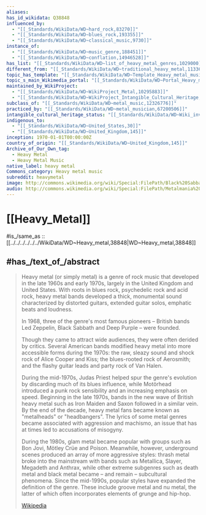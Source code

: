 ```yaml
---
aliases:
has_id_wikidata: Q38848
influenced_by:
  - "[[_Standards/WikiData/WD~hard_rock,83270]]"
  - "[[_Standards/WikiData/WD~blues_rock,193355]]"
  - "[[_Standards/WikiData/WD~classical_music,9730]]"
instance_of:
  - "[[_Standards/WikiData/WD~music_genre,188451]]"
  - "[[_Standards/WikiData/WD~conflation,14946528]]"
has_list: "[[_Standards/WikiData/WD~list_of_heavy_metal_genres,1029000]]"
different_from: "[[_Standards/WikiData/WD~traditional_heavy_metal,1133657]]"
topic_has_template: "[[_Standards/WikiData/WD~Template_Heavy_metal_music,6963860]]"
topic_s_main_Wikimedia_portal: "[[_Standards/WikiData/WD~Portal_Heavy_metal,8143675]]"
maintained_by_WikiProject:
  - "[[_Standards/WikiData/WD~WikiProject_Metal,10295883]]"
  - "[[_Standards/WikiData/WD~WikiProject_Intangible_Cultural_Heritage,112898263]]"
subclass_of: "[[_Standards/WikiData/WD~metal_music,12326776]]"
practiced_by: "[[_Standards/WikiData/WD~metal_musician,67200506]]"
intangible_cultural_heritage_status: "[[_Standards/WikiData/WD~Wiki_inventory_for_living_heritage,113130354]]"
indigenous_to:
  - "[[_Standards/WikiData/WD~United_States,30]]"
  - "[[_Standards/WikiData/WD~United_Kingdom,145]]"
inception: 1970-01-01T00:00:00Z
country_of_origin: "[[_Standards/WikiData/WD~United_Kingdom,145]]"
Archive_of_Our_Own_tag:
  - Heavy Metal
  - Heavy Metal Music
native_label: heavy metal
Commons_category: Heavy metal music
subreddit: heavymetal
image: http://commons.wikimedia.org/wiki/Special:FilePath/Black%20Sabbath%201977.jpg
audio: http://commons.wikimedia.org/wiki/Special:FilePath/Metalmania%20%28ISRC%20USUAN1700023%29.mp3
---
```


# [[Heavy_Metal]] 

#is_/same_as :: [[../../../../../../WikiData/WD~Heavy_metal,38848|WD~Heavy_metal,38848]] 

## #has_/text_of_/abstract 

> Heavy metal (or simply metal) is a genre of rock music that developed 
> in the late 1960s and early 1970s, largely in the United Kingdom and United States. 
> With roots in blues rock, psychedelic rock and acid rock, 
> heavy metal bands developed a thick, monumental sound 
> characterized by distorted guitars, extended guitar solos, emphatic beats and loudness.
>
> In 1968, three of the genre's most famous pioneers – British bands 
> Led Zeppelin, Black Sabbath and Deep Purple – were founded. 
> 
> Though they came to attract wide audiences, they were often derided by critics. 
> Several American bands modified heavy metal into more accessible forms during the 1970s: 
> the raw, sleazy sound and shock rock of Alice Cooper and Kiss; the blues-rooted rock of Aerosmith; and the flashy guitar leads and party rock of Van Halen. 
> 
> During the mid-1970s, Judas Priest helped spur the genre's evolution by discarding much of its blues influence, while Motörhead introduced a punk rock sensibility and an increasing emphasis on speed. Beginning in the late 1970s, bands in the new wave of British heavy metal such as Iron Maiden and Saxon followed in a similar vein. By the end of the decade, heavy metal fans became known as "metalheads" or "headbangers". The lyrics of some metal genres became associated with aggression and machismo, an issue that has at times led to accusations of misogyny.
>
> During the 1980s, glam metal became popular with groups such as Bon Jovi, Mötley Crüe and Poison. Meanwhile, however, underground scenes produced an array of more aggressive styles: thrash metal broke into the mainstream with bands such as Metallica, Slayer, Megadeth and Anthrax, while other extreme subgenres such as death metal and black metal became – and remain – subcultural phenomena. Since the mid-1990s, popular styles have expanded the definition of the genre. These include groove metal and nu metal, the latter of which often incorporates elements of grunge and hip-hop.
>
> [Wikipedia](https://en.wikipedia.org/wiki/Heavy%20metal%20music) 


